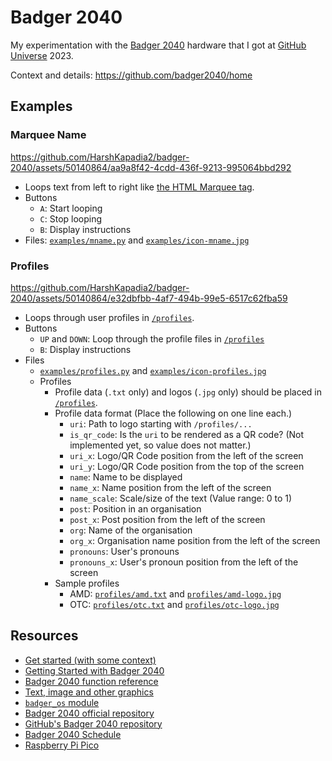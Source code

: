 # Badger 2040

My experimentation with the [Badger 2040](https://shop.pimoroni.com/products/badger-2040) hardware that I got at [GitHub Universe](https://githubuniverse.com) 2023.

Context and details: https://github.com/badger2040/home

## Examples

### Marquee Name

https://github.com/HarshKapadia2/badger-2040/assets/50140864/aa9a8f42-4cdd-436f-9213-995064bbd292

-   Loops text from left to right like [the HTML Marquee tag](https://developer.mozilla.org/en-US/docs/Web/HTML/Element/marquee).
-   Buttons
    -   `A`: Start looping
    -   `C`: Stop looping
    -   `B`: Display instructions
-   Files: [`examples/mname.py`](examples/mname.py) and [`examples/icon-mname.jpg`](examples/icon-mname.jpg)

### Profiles

https://github.com/HarshKapadia2/badger-2040/assets/50140864/e32dbfbb-4af7-494b-99e5-6517c62fba59

-   Loops through user profiles in [`/profiles`](profiles).
-   Buttons
    -   `UP` and `DOWN`: Loop through the profile files in [`/profiles`](profiles)
    -   `B`: Display instructions
-   Files
    -   [`examples/profiles.py`](examples/profiles.py) and [`examples/icon-profiles.jpg`](examples/icon-profiles.jpg)
    -   Profiles
        -   Profile data (`.txt` only) and logos (`.jpg` only) should be placed in [`/profiles`](profiles).
        -   Profile data format (Place the following on one line each.)
            -   `uri`: Path to logo starting with `/profiles/...`
            -   `is_qr_code`: Is the `uri` to be rendered as a QR code? (Not implemented yet, so value does not matter.)
            -   `uri_x`: Logo/QR Code position from the left of the screen
            -   `uri_y`: Logo/QR Code position from the top of the screen
            -   `name`: Name to be displayed
            -   `name_x`: Name position from the left of the screen
            -   `name_scale`: Scale/size of the text (Value range: 0 to 1)
            -   `post`: Position in an organisation
            -   `post_x`: Post position from the left of the screen
            -   `org`: Name of the organisation
            -   `org_x`: Organisation name position from the left of the screen
            -   `pronouns`: User's pronouns
            -   `pronouns_x`: User's pronoun position from the left of the screen
        -   Sample profiles
            -   AMD: [`profiles/amd.txt`](profiles/amd.txt) and [`profiles/amd-logo.jpg`](profiles/amd-logo.jpg)
            -   OTC: [`profiles/otc.txt`](profiles/otc.txt) and [`profiles/otc-logo.jpg`](profiles/otc-logo.jpg)

## Resources

-   [Get started (with some context)](https://github.com/badger2040/home)
-   [Getting Started with Badger 2040](https://learn.pimoroni.com/article/getting-started-with-badger-2040)
-   [Badger 2040 function reference](https://github.com/pimoroni/badger2040/blob/main/docs/reference.md)
-   [Text, image and other graphics](https://github.com/pimoroni/pimoroni-pico/blob/main/micropython/modules/picographics/README.md)
-   [`badger_os` module](https://github.com/pimoroni/badger2040/blob/main/firmware/PIMORONI_BADGER2040/lib/badger_os.py)
-   [Badger 2040 official repository](https://github.com/pimoroni/badger2040)
-   [GitHub's Badger 2040 repository](https://github.com/badger2040/badgerbodger)
-   [Badger 2040 Schedule](https://github.com/creativenucleus/badger-2040-schedule)
-   [Raspberry Pi Pico](https://raspberrytips.com/what-is-raspberry-pi-pico)
